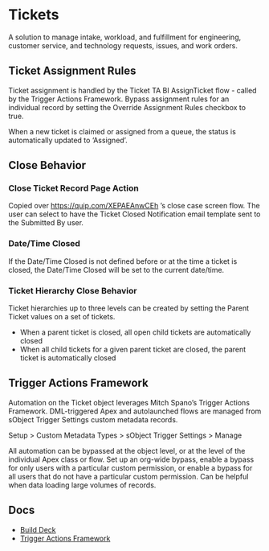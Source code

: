 # Tickets

A solution to manage intake, workload, and fulfillment for engineering, customer service, and technology requests, issues, and work orders.

## Ticket Assignment Rules

Ticket assignment is handled by the Ticket TA BI AssignTicket flow - called by the Trigger Actions Framework. Bypass assignment rules for an individual record by setting the Override Assignment Rules checkbox to true.

When a new ticket is claimed or assigned from a queue, the status is automatically updated to ‘Assigned’.

## Close Behavior

### Close Ticket Record Page Action

Copied over https://quip.com/XEPAEAnwCEh ’s close case screen flow. The user can select to have the Ticket Closed Notification email template sent to the Submitted By user.

### Date/Time Closed

If the Date/Time Closed is not defined before or at the time a ticket is closed, the Date/Time Closed will be set to the current date/time.

### Ticket Hierarchy Close Behavior

Ticket hierarchies up to three levels can be created by setting the Parent Ticket values on a set of tickets.

* When a parent ticket is closed, all open child tickets are automatically closed
* When all child tickets for a given parent ticket are closed, the parent ticket is automatically closed

## Trigger Actions Framework

Automation on the Ticket object leverages Mitch Spano’s Trigger Actions Framework. DML-triggered Apex and autolaunched flows are managed from sObject Trigger Settings custom metadata records.

Setup > Custom Metadata Types > sObject Trigger Settings > Manage

All automation can be bypassed at the object level, or at the level of the individual Apex class or flow. Set up an org-wide bypass, enable a bypass for only users with a particular custom permission, or enable a bypass for all users that do not have a particular custom permission. Can be helpful when data loading large volumes of records.

## Docs

- [Build Deck](https://quip.com/Rm6jAO2Jc2EL/Tickets-Build-Deck)
- [Trigger Actions Framework](https://github.com/mitchspano/apex-trigger-actions-framework)
